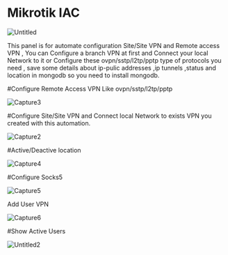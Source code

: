 # Mikrotik IAC
![Untitled](https://user-images.githubusercontent.com/62111040/215327120-c6f0cc4a-7366-487f-b076-f833b80a2267.png)



This panel is for automate configuration Site/Site VPN and Remote access VPN , You can Configure a branch VPN at first and Connect your local Network to it or Configure these ovpn/sstp/l2tp/pptp type of protocols you need , save some details about ip-pulic addresses ,ip tunnels ,status and location in mongodb so you need to install mongodb.



#Configure Remote Access VPN Like ovpn/sstp/l2tp/pptp

![Capture3](https://user-images.githubusercontent.com/62111040/215326377-a30ecbee-cd59-4e39-a4a5-3e41d20002ae.JPG)


#Configure Site/Site VPN and Connect local Network to exists VPN you created with this automation.


![Capture2](https://user-images.githubusercontent.com/62111040/215326321-db0ddf9e-5930-402e-9c8a-cb6c8f9757da.JPG)


#Active/Deactive location


![Capture4](https://user-images.githubusercontent.com/62111040/215326441-f7d16497-fcc6-4382-a00c-f123a7e3534a.JPG)


#Configure Socks5


![Capture5](https://user-images.githubusercontent.com/62111040/215326465-44e373cd-0375-40bf-9c0a-1c9d910585ac.JPG)


Add User VPN


![Capture6](https://user-images.githubusercontent.com/62111040/215326476-f9e1d201-6ef1-4504-b850-282926e8f2a6.JPG)


#Show Active Users 


![Untitled2](https://user-images.githubusercontent.com/62111040/215326493-78f61db4-771c-4b65-a78f-b2275e93f337.png)
